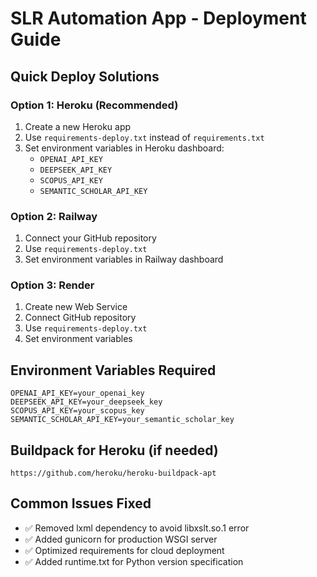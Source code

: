 # SLR Automation App - Deployment Guide

## Quick Deploy Solutions

### Option 1: Heroku (Recommended)
1. Create a new Heroku app
2. Use `requirements-deploy.txt` instead of `requirements.txt`
3. Set environment variables in Heroku dashboard:
   - `OPENAI_API_KEY`
   - `DEEPSEEK_API_KEY` 
   - `SCOPUS_API_KEY`
   - `SEMANTIC_SCHOLAR_API_KEY`

### Option 2: Railway
1. Connect your GitHub repository
2. Use `requirements-deploy.txt`
3. Set environment variables in Railway dashboard

### Option 3: Render
1. Create new Web Service
2. Connect GitHub repository
3. Use `requirements-deploy.txt`
4. Set environment variables

## Environment Variables Required
```
OPENAI_API_KEY=your_openai_key
DEEPSEEK_API_KEY=your_deepseek_key
SCOPUS_API_KEY=your_scopus_key
SEMANTIC_SCHOLAR_API_KEY=your_semantic_scholar_key
```

## Buildpack for Heroku (if needed)
```
https://github.com/heroku/heroku-buildpack-apt
```

## Common Issues Fixed
- ✅ Removed lxml dependency to avoid libxslt.so.1 error
- ✅ Added gunicorn for production WSGI server
- ✅ Optimized requirements for cloud deployment
- ✅ Added runtime.txt for Python version specification
